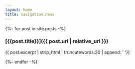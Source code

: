 ```yaml
---
layout: home
title: navigation.news
---
```

{%- for post in site.posts -%}

### [{{post.title}}]({{ post.url | relative_url }})
{{ post.excerpt | strip_html | truncatewords:30 | append: ' '}} 

{%- endfor -%}